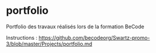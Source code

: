 # portfolio
Portfolio des travaux réalisés lors de la formation BeCode

Instructions : https://github.com/becodeorg/Swartz-promo-3/blob/master/Projects/portfolio.md
